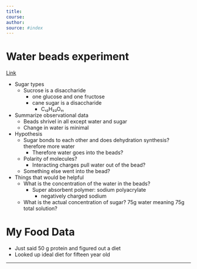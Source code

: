 ```yaml
---
title:  
course: 
author: 
source: #index
---
```


# Water beads experiment
[ Link](https://docs.google.com/presentation/d/1YWt7acmZWPU3U4ZgJEKJtsHT3Pke3RUBJiUB0qJxZ44/edit?pli=1#slide=id.g981892b000_0_5)
- Sugar types
	- Sucrose is a disaccharide
		- one glucose and one fructose
		- cane sugar is a disaccharide
			- C₁₂H₂₂O₁₁
- Summarize observational data
	- Beads shrivel in all except water and sugar
	- Change in water is minimal
- Hypothesis
	- Sugar bonds to each other and does dehydration synthesis? therefore more water
		- Therefore water goes into the beads?
	- Polarity of molecules?
		- Interacting charges pull water out of the bead?
	- Something else went into the bead?
- Things that would be helpful
	- What is the concentration of the water in the beads?
		- Super absorbent polymer: sodium polyacrylate
			- negatively charged sodium
	- What is the actual concentration of sugar? 75g water meaning 75g total solution?
# My Food Data
- Just said 50 g protein and figured out a diet
- Looked up ideal diet for fifteen year old

---
